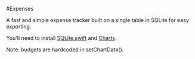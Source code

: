#Expenses

A fast and simple expense tracker built on a single table in SQLite for easy exporting.

You'll need to install [SQLite.swift](https://github.com/stephencelis/SQLite.swift) and [Charts](https://github.com/danielgindi/Charts).

Note: budgets are hardcoded in setChartData().
